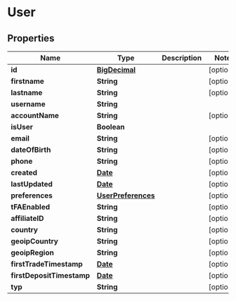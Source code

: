 
# User

## Properties
Name | Type | Description | Notes
------------ | ------------- | ------------- | -------------
**id** | [**BigDecimal**](BigDecimal.md) |  |  [optional]
**firstname** | **String** |  |  [optional]
**lastname** | **String** |  |  [optional]
**username** | **String** |  | 
**accountName** | **String** |  |  [optional]
**isUser** | **Boolean** |  | 
**email** | **String** |  |  [optional]
**dateOfBirth** | **String** |  |  [optional]
**phone** | **String** |  |  [optional]
**created** | [**Date**](Date.md) |  |  [optional]
**lastUpdated** | [**Date**](Date.md) |  |  [optional]
**preferences** | [**UserPreferences**](UserPreferences.md) |  |  [optional]
**tFAEnabled** | **String** |  |  [optional]
**affiliateID** | **String** |  |  [optional]
**country** | **String** |  |  [optional]
**geoipCountry** | **String** |  |  [optional]
**geoipRegion** | **String** |  |  [optional]
**firstTradeTimestamp** | [**Date**](Date.md) |  |  [optional]
**firstDepositTimestamp** | [**Date**](Date.md) |  |  [optional]
**typ** | **String** |  |  [optional]



